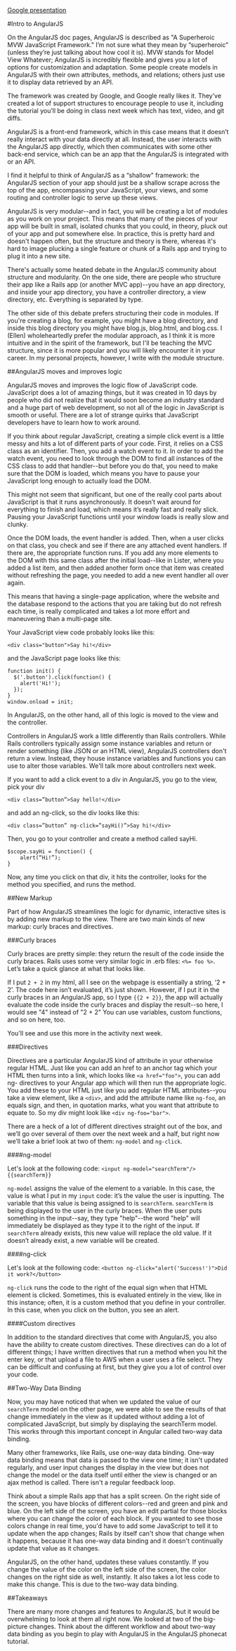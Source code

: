 [Google presentation](https://docs.google.com/presentation/d/1vOMkrETd2qYtjYGgb_ZoCi3m71PjnvPof-yQjbujhl4/edit#slide=id.p)

#Intro to AngularJS

On the AngularJS doc pages, AngularJS is described as "A Superheroic MVW 
JavaScript Framework." I’m not sure what they mean by “superheroic” (unless 
they’re just talking about how cool it is). MVW stands for Model View 
Whatever; AngularJS is incredibly flexible and gives you a lot of options 
for customization and adaptation. Some people create models in AngularJS with 
their own attributes, methods, and relations; others just use it to display
data retrieved by an API.

The framework was created by Google, and Google really likes it. They’ve 
created a lot of support structures to encourage people to use it, including 
the tutorial you’ll be doing in class next week which has text, video, and 
git diffs.

AngularJS is a front-end framework, which in this case means that it doesn’t 
really interact with your data directly at all. Instead, the user interacts 
with the AngularJS app directly, which then communicates with some other back-end 
service, which can be an app that the AngularJS is integrated with or an API. 

I find it helpful to think of AngularJS as a “shallow” framework: the AngularJS 
section of your app should just be a shallow scrape across the top of the app, 
encompassing your JavaScript, your views, and some routing and controller logic 
to serve up these views.

AngularJS is very modular--and in fact, you will be creating a lot of modules 
as you work on your project. This means that many of the pieces of your app will
be built in small, isolated chunks that you could, in theory, pluck out of your
app and put somewhere else. In practice, this is pretty hard and doesn't happen
often, but the structure and theory is there, whereas it's hard to image plucking
a single feature or chunk of a Rails app and trying to plug it into a new site.

There's actually some heated debate in the AngularJS community about structure
and modularity. On the one side, there are people who structure their app like
a Rails app (or another MVC app)--you have an app directory, and inside your
app directory, you have a controller directory, a view directory, etc. Everything
is separated by type.

The other side of this debate prefers structuring their code in modules. If you're
creating a blog, for example, you might have a blog directory, and inside this blog
directory you might have blog.js, blog.html, and blog.css. I (Ellen) wholeheartedly 
prefer the modular approach, as I think it is more intuitive and in the spirit of
the framework, but I'll be teaching the MVC structure, since it is more popular 
and you will likely encounter it in your career. In my personal projects, however,
I write with the module structure.


##AngularJS moves and improves logic

AngularJS moves and improves the logic flow of JavaScript code. JavaScript does 
a lot of amazing things, but it was created in 10 days by people who did not 
realize that it would soon become an industry standard and a huge part of web 
development, so not all of the logic in JavaScript is smooth or useful. There are 
a lot of strange quirks that JavaScript developers have to learn how to work around.

If you think about regular JavaScript, creating a simple click event is a little 
messy and hits a lot of different parts of your code. First, it relies on a CSS 
class as an identifier. Then, you add a watch event to it. In order to add the 
watch event, you need to look through the DOM to find all instances of the CSS 
class to add that handler--but before you do that, you need to make sure that the 
DOM is loaded, which means you have to pause your JavaScript long enough to actually 
load the DOM.

This might not seem that significant, but one of the really cool parts about 
JavaScript is that it runs asynchronously. It doesn’t wait around for everything 
to finish and load, which means it’s really fast and really slick. Pausing your 
JavaScript functions until your window loads is really slow and clunky.

Once the DOM loads, the event handler is added. Then, when a user clicks on that 
class, you check and see if there are any attached event handlers. If there are, 
the appropriate function runs. If you add any more elements to the DOM with this 
same class after the initial load--like in Lister, where you added a list item, 
and then added another form once that item was created without refreshing the page, 
you needed to add a new event handler all over again.

This means that having a single-page application, where the website and the database 
respond to the actions that you are taking but do not refresh each time, is really
complicated and takes a lot more effort and maneuvering than a multi-page site.

Your JavaScript view code probably looks like this:

    <div class="button">Say hi!</div>

and the JavaScript page looks like this:

    function init() {
      $('.button').click(function() {
        alert('Hi!');
      });
    }
    window.onload = init;

In AngularJS, on the other hand, all of this logic is moved to the view and 
the controller. 

Controllers in AngularJS work a little differently than Rails controllers. 
While Rails controllers typically assign some instance variables and return 
or render something (like JSON or an HTML view), AngularJS controllers
don't return a view. Instead, they house instance variables and functions 
you can use to alter those variables. We'll talk more about controllers
next week.

If you want to add a click event to a div in AngularJS, you go to the view, 
pick your div

    <div class=”button”>Say hello!</div>

and add an ng-click, so the div looks like this:

    <div class=”button” ng-click=”sayHi()”>Say hi!</div>

Then, you go to your controller and create a method called sayHi.

    $scope.sayHi = function() {
        alert(“Hi!”);
    }

Now, any time you click on that div, it hits the controller, looks for the 
method you specified, and runs the method.


##New Markup

Part of how AngularJS streamlines the logic for dynamic, interactive sites is by 
adding new markup to the view. There are two main kinds of new markup: curly braces 
and directives.

###Curly braces

Curly braces are pretty simple: they return the result of the code inside the curly 
braces. Rails uses some very similar logic in .erb files: `<%= foo %>`. Let’s take a 
quick glance at what that looks like.

If I put `2 + 2` in my html, all I see on the webpage is essentially a string, 
‘2 + 2’. The code here isn’t evaluated, it’s just shown. However, if I put it 
in the curly braces in an AngularJS app, so I type `{{2 + 2}}`, the app will 
actually evaluate the code inside the curly braces and display the result--so 
here, I would see "4" instead of "2 + 2" You can use variables, custom functions, 
and so on here, too.

You'll see and use this more in the activity next week.

###Directives

Directives are a particular AngularJS kind of attribute in your otherwise 
regular HTML. Just like you can add an href to an anchor tag which your HTML 
then turns into a link, which looks like `<a href="foo">`, you can add 
ng- directives to your Angular app which will then run the appropriate logic. 
You add these to your HTML just like you add regular HTML attributes--you take a 
view element, like a `<div>`, and add the attribute name like `ng-foo`, an equals 
sign, and then, in quotation marks, what you want that attribute to equate to. 
So my div might look like `<div ng-foo="bar">`.


There are a heck of a lot of different directives straight out of the box, and 
we’ll go over several of them over the next week and a half, but right now we’ll
take a brief look at two of them: `ng-model` and `ng-click`.

####ng-model

Let's look at the following code:
`<input ng-model="searchTerm"/> {{searchTerm}}`

`ng-model` assigns the value of the element to a variable. In this case, the value
is what I put in my `input` code: it’s the value the user is inputting. The variable 
that this value is being assigned to is `searchTerm`. `searchTerm` is being displayed
to the user in the curly braces. When the user puts something in the input--say, they
type "help"--the word "help" will immediately be displayed as they type it to the right
of the input. If `searchTerm` already exists, this new value will replace the old value. 
If it doesn’t already exist, a new variable will be created.

####ng-click

Let's look at the following code:
`<button ng-click="alert('Success!')">Did it work?</button>`

`ng-click` runs the code to the right of the equal sign when that HTML element is
clicked. Sometimes, this is evaluated entirely in the view, like in this instance;
often, it is a custom method that you define in your controller. In this case, when
you click on the button, you see an alert.

####Custom directives

In addition to the standard directives that come with AngularJS, you also have the 
ability to create custom directives. These directives can do a lot of different things; 
I have written directives that run a method when you hit the enter key, or that upload
a file to AWS when a user uses a file select. They can be difficult and confusing
at first, but they give you a lot of control over your code.


##Two-Way Data Binding

Now, you may have noticed that when we updated the value of our `searchTerm` model 
on the other page, we were able to see the results of that change immediately in the 
view as it updated without adding a lot of complicated JavaScript, but simply by 
displaying the searchTerm model. This works through this important concept in Angular 
called two-way data binding. 

Many other frameworks, like Rails, use one-way data binding. One-way data binding means
that data is passed to the view one time; it isn't updated regularly, and user input
changes the display in the view but does not change the model or the data itself until 
either the view is changed or an ajax method is called. There isn't a regular feedback
loop.

Think about a simple Rails app that has a split screen. On the right side of the screen,
you have blocks of different colors--red and green and pink and blue. On the left side
of the screen, you have an edit partial for those blocks where you can change the color
of each block. If you wanted to see those colors change in real time, you'd have to 
add some JavaScript to tell it to update when the app changes; Rails by itself can't
show that change when it happens, because it has one-way data binding and it doesn't 
continually update that value as it changes.

AngularJS, on the other hand, updates these values constantly. If you change the value
of the color on the left side of the screen, the color changes on the right side as well,
instantly. It also takes a lot less code to make this change. This is due to the two-way
data binding.


##Takeaways

There are many more changes and features to AngularJS, but it would be overwhelming 
to look at them all right now. We looked at two of the big-picture changes. Think 
about the different workflow and about two-way data binding as you begin to play with 
AngularJS in the AngularJS phonecat tutorial.
